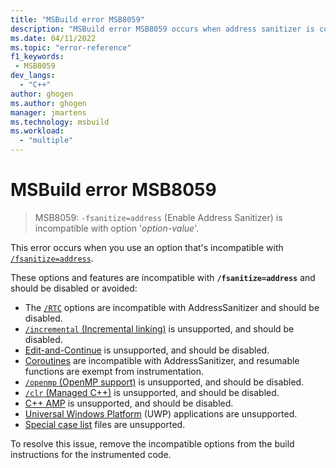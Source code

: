```yaml
---
title: "MSBuild error MSB8059"
description: "MSBuild error MSB8059 occurs when address sanitizer is combined with incompatible build options."
ms.date: 04/11/2022
ms.topic: "error-reference"
f1_keywords:
 - MSB8059
dev_langs:
  - "C++"
author: ghogen
ms.author: ghogen
manager: jmartens
ms.technology: msbuild
ms.workload:
  - "multiple"
---
```

# MSBuild error MSB8059

> MSB8059: `-fsanitize=address` (Enable Address Sanitizer) is incompatible with option '*option-value*'.

This error occurs when you use an option that's incompatible with [`/fsanitize=address`](/cpp/build/reference/fsanitize).

These options and features are incompatible with **`/fsanitize=address`** and should be disabled or avoided:

- The [`/RTC`](/cpp/build/reference/rtc-run-time-error-checks.md) options are incompatible with AddressSanitizer and should be disabled.
- [`/incremental` (Incremental linking)](/cpp/build/reference/incremental-link-incrementally.md) is unsupported, and should be disabled.
- [Edit-and-Continue](/visualstudio/debugger/edit-and-continue-visual-cpp) is unsupported, and should be disabled.
- [Coroutines](https://devblogs.microsoft.com/cppblog/category/coroutine/) are incompatible with AddressSanitizer, and resumable functions are exempt from instrumentation.
- [`/openmp` (OpenMP support)](/cpp/build/reference/openmp-enable-openmp-2-0-support.md) is unsupported, and should be disabled.
- [`/clr` (Managed C++)](/cpp/build/reference/clr-common-language-runtime-compilation.md) is unsupported, and should be disabled.
- [C++ AMP](/cpp/parallel/amp/cpp-amp-overview.md) is unsupported, and should be disabled.
- [Universal Windows Platform](/cpp/cppcx/universal-windows-apps-cpp.md) (UWP) applications are unsupported.
- [Special case list](https://clang.llvm.org/docs/SanitizerSpecialCaseList.html) files are unsupported.

To resolve this issue, remove the incompatible options from the build instructions for the instrumented code.
